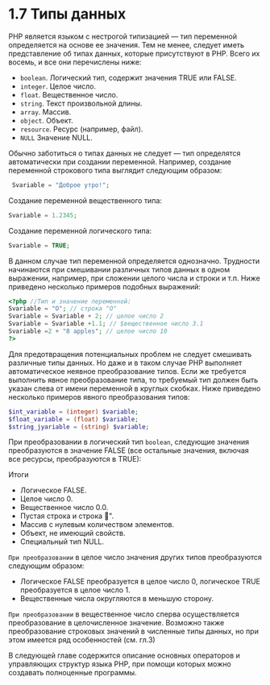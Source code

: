 # 1.7 Типы данных

РНР является языком с нестрогой типизацией — тип переменной 
определяется на основе ее значения. Тем не менее, следует иметь представление об типах
данных, которые присутствуют в РНР. Всего их восемь, и все они перечислены
ниже:

* `boolean`. Логический тип, содержит значения TRUE или FALSE.
* `integer`. Целое число.
* `float`. Вещественное число.
* `string`. Текст произвольной длины.
* `array`. Массив.
* `object`. Объект.
* `resource`. Ресурс (например, файл).
* `NULL` Значение NULL.

Обычно заботиться о типах данных не следует — тип определятся 
автоматически при создании переменной. Например, создание переменной строкового
типа выглядит следующим образом:

```php
 Svariable = "Доброе утро!";
```

Создание переменной вещественного типа:

```php 
Svariable = 1.2345;
```

Создание переменной логического типа:

```php 
Svariable = TRUE;
```

В данном случае тип переменной определяется однозначно. Трудности 
начинаются при смешивании различных типов данных в одном выражении, 
например, при сложении целого числа и строки и т.п. Ниже приведено несколько
примеров подобных выражений:

```php 
<?php //Тип и значение переменной:
Svariable = "О"; // строка "О"
Svariable = Svariable + 2; // целое число 2
Svariable = Svariable +1.1; // $вещественное число 3.1
Svariable =2 + "8 apples"; // целое число 10
?>
```

Для предотвращения потенциальных проблем не следует смешивать 
различные типы данных. Но даже и в таком случае РНР выполняет автоматическое 
неявное преобразование типов. Если же требуется выполнить явное 
преобразование типа, то требуемый тип должен быть указан слева от имени переменной
в круглых скобках. Ниже приведено несколько примеров явного 
преобразования типов:

```php 
$int_variable = (integer) $variable;
$float_variable = (float) $variable;
$string_jyariable = (string) $variable;
```

При преобразовании в логический тип `boolean`, следующие значения 
преобразуются в значение FALSE (все остальные значения, включая все ресурсы, 
преобразуются в TRUE):

Итоги

* Логическое FALSE.
* Целое число 0.
* Вещественное число 0.0.
* Пустая строка и строка ".
* Массив с нулевым количеством элементов.
* Объект, не имеющий свойств.
* Специальный тип NULL.

`При преобразовании` в целое число значения других типов преобразуются
следующим образом:

* Логическое FALSE преобразуется в целое число 0, логическое TRUE 
преобразуется в целое число 1.
* Вещественные числа округляются в меньшую сторону.

`При преобразовании` в вещественное число сперва осуществляется 
преобразование в целочисленное значение. Возможно также преобразование строковых
значений в численные типы данных, но при этом имеется ряд особенностей
(см. гл.З)

В следующей главе содержится описание основных операторов и 
управляющих структур языка РНР, при помощи которых можно создавать полноценные
программы.